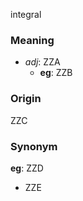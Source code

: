 integral
### Meaning
+ _adj_: ZZA
    + __eg__: ZZB

### Origin

ZZC

### Synonym

__eg__: ZZD

+ ZZE


